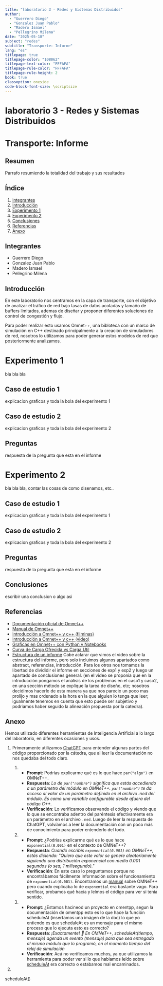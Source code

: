 ```yaml
---
title: "laboratorio 3 - Redes y Sistemas Distribuidos"
author:
  - "Guerrero Diego"
  - "Gonzalez Juan Pablo"
  - "Madero Ismael"
  - "Pellegrino Milena"
date: "2025-05-10"
subject: "redes"
subtitle: "Transporte: Informe"
lang: "es"
titlepage: true
titlepage-color: "108062"
titlepage-text-color: "FFFAFA"
titlepage-rule-color: "FFFAFA"
titlepage-rule-height: 2
book: true
classoption: oneside
code-block-font-size: \scriptsize
---
```


# laboratorio 3 - Redes y Sistemas Distribuidos
# Transporte: Informe

## Resumen
Parrafo resumiendo la totalidad del trabajo y sus resultados

## Índice

1. [Integrantes](#integrantes)
2. [Introducción](#introduccion)
3. [Experimento 1](#experimento-1)
4. [Experimento 2](#experimento-2)
5. [Conclusiones](#conclusiones)
6. [Referencias](#referencias)
7. [Anexo](#anexo)

## Integrantes
  - Guerrero Diego
  - Gonzalez Juan Pablo
  - Madero Ismael
  - Pellegrino Milena

## Introducción

En este laboratorio nos centramos en la capa de transporte, con el objetivo de analizar el tráfico de red bajo tasas de datos acotadas y tamaño de buffers limitados, ademas de diseñar y proponer diferentes soluciones de control de congestión y flujo. 

Para poder realizar esto usamos Omnet++, una bibloteca con un marco de simulación en C++ destinado principalmente a la creación de simuladores de red, nosotros lo utilizamos para poder generar estos modelos de red que posteriormente analizamos. 




# Experimento 1

bla bla bla 

## Caso de estudio 1

explicacion graficos y toda la bola del experimento 1 

## Caso de estudio 2
explicacion graficos y toda la bola del experimento 2

## Preguntas

respuesta de la pregunta que esta en el informe


# Experimento 2

bla bla bla, contar las cosas de como disenamos, etc..

## Caso de estudio 1

explicacion graficos y toda la bola del experimento 1 

## Caso de estudio 2
explicacion graficos y toda la bola del experimento 2

## Preguntas

respuesta de la pregunta que esta en el informe

## Conclusiones

escribir una conclusion o algo asi

## Referencias

- [Documentación oficial de Omnet++](https://omnetpp.org/documentation/)
- [Manual de Omnet++](https://doc.omnetpp.org/omnetpp5/manual/)
- [Introducción a Omnet++ y c++ (filminas)](https://drive.google.com/file/d/1xx5pSrQE5PUczFH7eUAPKU23-dclSdeF/view)
- [Introducción a Omnet++ y c++ (video)](https://www.youtube.com/watch?v=hgRW5rK-CDE&t=1616s)
- [Graficas en Omnet++ con Python y Notebooks](https://www.youtube.com/watch?v=yL1gf04E2_E)
- [Curva de Carga Ofrecida vs Carga Util](https://www.youtube.com/watch?v=W8r8zSPjeAs)
- [Estructura de un informe](https://www.youtube.com/watch?v=yq8zjLZABe0)
Cabe aclarar que vimos el video sobre la estructura del informe, pero solo incluimos algunos apartados como abstract, referencias, introducción. Para los otros nos tomamos la libertad de divididir el informe en secciones de exp1 y exp2 y luego un apartado de conclusiones general. (en el video se proponia que en la introducción pongamos el análisis de los problemas en el caso1 y caso2, en una sección método se explique la tarea de diseño, etc; nosotros decidimos hacerlo de esta manera ya que nos parecio un poco mas prolijo y mas ordenado a la hora en la que alguien lo tenga que leer; igualmente tenemos en cuenta que esto puede ser subjetivo y podriamos haber seguido la alineación propuesta por la catedra). 

## Anexo

Hemos utilizado diferentes herramientas de Inteligencia Artificial a lo largo del laboratorio, en diferentes ocasiones y usos. 

1. Primeramente utilizamos [ChatGPT](https://chatgpt.com/) para entender algunas partes del código proporcionado por la cátedra, que al leer la documentación no nos quedaba del todo claro.

   1. 
      - **Prompt**: Podrías explicarme qué es lo que hace `par("algo")` en OMNeT++.
      - **Respuesta**: *Lo de `par("nombre")` significa que estás accediendo a un parámetro del módulo en OMNeT++. `par("nombre")` te da acceso al valor de un parámetro definido en el archivo .ned del módulo. Es como una variable configurable desde afuera del código C++.*
      - **Verificación**: Lo verificamos observando el código y viendo que lo que se encontraba adentro del paréntesis efectivamente era un parámetro en el archivo `.ned`. Luego de leer la respuesta de ChatGPT, volvíamos a leer la documentación con un poco más de conocimiento para poder entenderlo del todo.

   2. 
      - **Prompt**: ¿Podrías explicarme qué es lo que hace `exponential(0.001)` en el contexto de OMNeT++?
      - **Respuesta**: *Cuando escribís `exponential(0.001)` en OMNeT++, estás diciendo: "Quiero que este valor se genere aleatoriamente siguiendo una distribución exponencial con media 0.001 segundos (o sea, 1 milisegundo)."*
      - **Verificación**: En este caso lo preguntamos porque no encontrábamos fácilmente información sobre el funcionamiento de `exponential(0.001)`. Encontramos un [manual](https://doc-omnetpp-org.translate.goog/omnetpp/manual/?_x_tr_sl=en&_x_tr_tl=es&_x_tr_hl=es&_x_tr_pto=tc) sobre OMNeT++ pero cuando explicaba lo de `exponential` era bastante vago. Para verificar, probamos qué hacía y leímos el código para ver si tenía sentido.

   3. 
      - **Prompt**: ¿Estamos hacineod un proyecto en omentpp, segun la documentación de omentpp esto es lo que hace la función scheduleAt (insertamos una imágen de la doc) lo que yo entiendo es que scheduleAt es un mensaje para el mismo proceso que lo ejecuta esto es correcto?
      - **Respuesta**: *¡Exactamente! 🙌 En OMNeT++, scheduleAt(tiempo, mensaje) agenda un evento (mensaje) para que sea entregado al mismo módulo que lo programó, en el momento tiempo del reloj de simulación*
      - **Verificación**: Acá no verificamos muchos, ya que utilizamos la herramienta para poder ver si lo que habiamos leído sobre [scheduleAt](https://doc.omnetpp.org/omnetpp/apiclassomnetpp_1_1cSimpleModulehtml#a97c57271ca2fc95225ed8514750cac27)  era correcto o estabamos mal encaminados.

2. 



  scheduleAt()